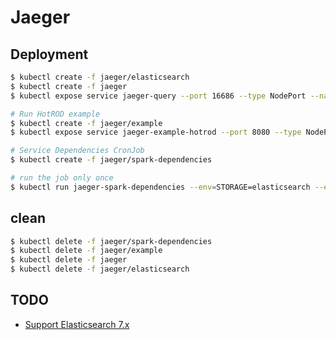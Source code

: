 # Jaeger

## Deployment

```bash
$ kubectl create -f jaeger/elasticsearch
$ kubectl create -f jaeger
$ kubectl expose service jaeger-query --port 16686 --type NodePort --name jaeger-query-node-port

# Run HotROD example
$ kubectl create -f jaeger/example
$ kubectl expose service jaeger-example-hotrod --port 8080 --type NodePort --name jaeger-example-hotrod-node-port

# Service Dependencies CronJob
$ kubectl create -f jaeger/spark-dependencies

# run the job only once
$ kubectl run jaeger-spark-dependencies --env=STORAGE=elasticsearch --env ES_NODES=http://elasticsearch:9200 --env ES_NODES_WAN_ONLY=true --restart=Never --image=jaegertracing/spark-dependencies
```

## clean
```bash
$ kubectl delete -f jaeger/spark-dependencies
$ kubectl delete -f jaeger/example
$ kubectl delete -f jaeger
$ kubectl delete -f jaeger/elasticsearch
```

## TODO

- [Support Elasticsearch 7.x](https://github.com/jaegertracing/jaeger/issues/1474)

